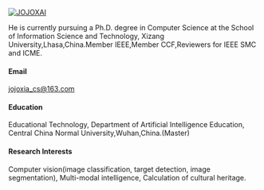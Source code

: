 

[![JOJOXAI](https://img.shields.io/badge/jojoxai-github-blue?logo=github)](https://github.com/JOJOXAI)

He is currently pursuing a Ph.D. degree in Computer Science at the School of Information Science and Technology, Xizang University,Lhasa,China.Member IEEE,Member CCF,Reviewers for IEEE SMC and ICME.
#### Email
jojoxia_cs@163.com
#### Education
Educational Technology, Department of Artificial Intelligence Education, Central China Normal University,Wuhan,China.(Master)


#### Research Interests
Computer vision(image classification, target detection, image segmentation), Multi-modal intelligence, Calculation of cultural heritage.

